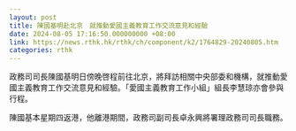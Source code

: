 ```yaml
---
layout: post
title: 陳國基明赴北京　就推動愛國主義教育工作交流意見和經驗
date: 2024-08-05 17:16:50.000000000 +08:00
link: https://news.rthk.hk/rthk/ch/component/k2/1764829-20240805.htm
categories: rthk
---
```


政務司司長陳國基明日傍晚啓程前往北京，將拜訪相關中央部委和機構，就推動愛國主義教育工作交流意見和經驗。「愛國主義教育工作小組」組長李慧琼亦會參與行程。

陳國基本星期四返港，他離港期間，政務司副司長卓永興將署理政務司司長職務。
